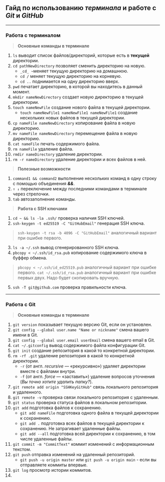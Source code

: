 ## __Гайд по иcпользованию _терминала_ и работе с _Git_ и _GitHub___
---
### __Работа с терминалом__
> __Основные команды в терминале__  
1. `ls` выводит список файлов/директорий, которые есть в __текущей__ директории.  
2. `cd pathNewDirectory` позволяет сменить директорию на новую.
    - `_cd_ ~`меняет текущую директорию на домашнюю.
    - `cd /` меняет текущую директорию на корневую.
    - `cd ..` поднимается на одну директорию вверх.
3. `pwd` печатает директорию, в которой вы находитесь в данный момент.
4. `mkdir nameNewDirectory` создает новую директорию в текущей директории.
5. `touch nameNewFile` создание нового файла в текущей директории.
    - `touch nameNewFile1 nameNewFile1 nameNewFile1` создание нескольких новых файлов в текущей директории.
6. `cp nameFile nameNewDirectory` копирование файла в новую директорию.
7. `mv nameFile nameNewDirectory` перемещение файла в новую директорию.
8. `cat nameFile` печать содержимого файла.
9. `rm nameFile` удаление файла.
10. `rmdir nameDirectory` удаление директории.
11. `rm -r nameDirectory` удаление директории и всех файлов в ней.
> __Полезные возможности__
1. `command1 && command2` выполнение нескольких команд в одну строку с помощью объединения ___&&___.
2. `↑ ↓` переключение между последними командами в терминале через стрелочки.
3. `tab` автозаполнение команды.

> __Работа с SSH ключами__
1. `cd ~ && ls -la .ssh/` проверка наличия SSH ключей.
2. `ssh-keygen -t ed25519 -C "GitHubEmail"` генерация SSH ключа.
> `ssh-keygen -t rsa -b 4096 -C "GitHubEmail"` аналогичный вариант при ошибке первого. 
3. `ls -a ~/.ssh` вывод сгенерированного SSH ключа.
4. `pbcopy < ~/.ssh/id_rsa.pub` копирование содержимого ключа в буффер обмена.
> `pbcopy < ~/.ssh/id_ed25519.pub` аналогичный вариант при ошибке первого.
> `cat ~/.ssh/id_rsa.pub` аналогичный вариант при ошибке первых двух. Надо будет скопировать вручную.
5. `ssh -T git@github.com` проверка правильности ключа.
---
### __Работа с Git__
> __Основные команды в терминале__
1. `git version` показывает текущую версию Git, если он установлен.
2. `git config --global user.name "Name or nickname"` смена вашего имени в Git.
3. `git config --global user.email userEmail` смена вашего email в Git.
4. `cat ~/.gitconfig` вывод содержимого файла конфигурации Git.
5. `git init` создание репозитория в какой то конкретной директории.
6. `rm -rf .git` удаление репозитория в какой то конкретной директории.
    - `-r` (от англ. _recursive_ — «рекурсивно») удаляет директории вместе с файлами внутри.
    - `-f` (от англ. _force_ — «заставить») удаление вопросов уточнения (_Вы точно хотите удалить папку?_).
7. `git remote add origin "SSHKeyGitHub"` связь локального репозитория и удаленного.
8. `git remote -v` проверка связи локального репозитория с удаленным.
9. `git status` проверка статуса файлов в локальном репозитории.
10. `git add` подготовка файлов к сохранению.
    - `git add nameFile` подготовка одного файла в текущей директории к сохранению.
    - `git add .` подготовка всех файлов в текущей директории к сохранению. Не затрагивает удаленные файлы.
    - `git add --all` подготовка всей директории к сохранению, в том числе удаленные файлы.
11. `git commit -m "CommitText"` коммит изменений с информационным текстом.
12. `git push` отправка изменений на удаленный репозиторий.
    - `git push -u origin master` или `git push -u origin main` - если вы отправляете коммиты впервые.
13. `git log` просмотр истории коммитов.
14. 